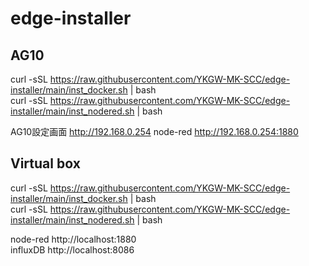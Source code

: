 # edge-installer

## AG10  
curl -sSL https://raw.githubusercontent.com/YKGW-MK-SCC/edge-installer/main/inst_docker.sh | bash  
curl -sSL https://raw.githubusercontent.com/YKGW-MK-SCC/edge-installer/main/inst_nodered.sh | bash  

AG10設定画面 http://192.168.0.254
node-red http://192.168.0.254:1880  

## Virtual box  
curl -sSL https://raw.githubusercontent.com/YKGW-MK-SCC/edge-installer/main/inst_docker.sh | bash  
curl -sSL https://raw.githubusercontent.com/YKGW-MK-SCC/edge-installer/main/inst_nodered.sh | bash  

node-red http://localhost:1880  
influxDB http://localhost:8086
